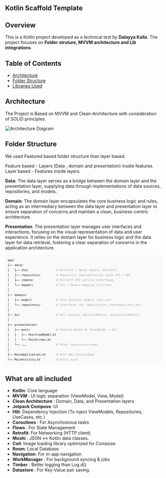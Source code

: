 ## Kotlin Scaffold Template

## Overview
This is a Kotlin project developed as a technical test by **Dalayya Kalla**. The project focuses on **Folder struture, MVVM architecture and Lib integrations**.

## Table of Contents
- [Architecture](#architecture)
- [Folder Structure](#folder-structure)
- [Libraries Used](#What-are-all-included)


## Architecture

The Project is Based on MVVM and Clean-Architecture with consideration of SOLID principles.

![Architecture Diagram](screenshots/clean_architecture.png)

## Folder Structure

We used Featured based folder structure than layer based.

Feature based -  Layers (Data , domain and presentation) insdie features.
Layer based   -  Features inside layers. 

**Data:** The data layer serves as a bridge between the domain layer and the presentation layer, supplying data through implementations of data sources, repositories, and models.

**Domain:** The domain layer encapsulates the core business logic and rules, acting as an intermediary between the data layer and presentation layer to ensure separation of concerns and maintain a clean, business-centric architecture. 

**Presentation**: The presentation layer manages user interfaces and interactions, focusing on the visual representation of data and user experience. It relies on the domain layer for business logic and the data layer for data retrieval, fostering a clear separation of concerns in the application architecture.

![Folder Diagram](screenshots/folder_struture.png)

## What are all included

- **Kotlin**: Core language
- **MVVM** :  UI logic separation (ViewModel, View, Model)
- **Clean Architecture** : Domain, Data, and Presentation layers
- **Jetpack Compose**: UI
- **Hilt**: Dependency Injection (To inject ViewModels, Repositories, UseCases, etc.)
- **Coroutines** : For Asynchronous tasks
- **Flows** : For State Management
- **Retrofit**: For Networking (HTTP client)
- **Moshi** : JSON ↔️ Kotlin data classes.
- **Coil**: Image loading library optimized for Compose
- **Room**: Local Database
- **Navigation**: For in-app navigation
- **WorkManager** : For background syncing & jobs
- **Timber** : Better logging than Log.d()
- **Datastore** : For Key-Value pair saving.
   

  






